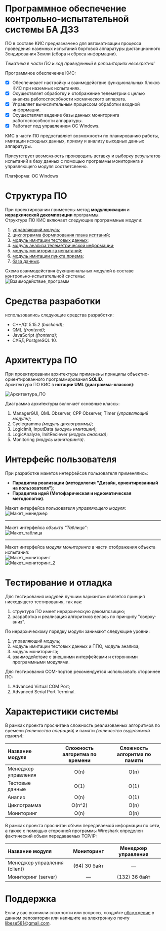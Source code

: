 # Программное обеспечение контрольно-испытательной системы БА ДЗЗ
ПО в составе КИС предназначено для автоматизации процесса проведения наземных
испытаний бортовой аппаратуры дистанционного Зондирования Земли (сбора и сброса информации).<br>

*Тематика в части ПО и код приведенный в репозиториях несекретна!*

Программное обеспечение КИС:
- [x] Обеспечивает настройку и взаимодействие функциональных блоков КИС при наземных испытаниях.
- [x] Осуществляет обработку и отображение телеметрии с целью анализа работоспособности космического аппарата.
- [x] Управляет вычислительным процессом обработки входной информации.
- [x] Осуществляет ведение базы данных мониторинга работоспособности аппаратуры.
- [x] Работает под управлением ОС Windows.

КИС в части ПО предоставляет возможности по планированию работы,
имитации исходных данных, приему и анализу выходных данных аппаратуры. <br>

Присутствует возможность производить вставку и выборку результатов
испытаний в базу данных с помощью программы мониторинга и управляющего модуля соответсвенно.<br>

Платформа: OC Windows

# Структура ПО
При проектировании применены метод **модуляризации** и **иерархической декомпозиции** программы.<br>
Структура ПО КИС включает следующие программные модули:
1. [управляющий модуль][1];
2. [циклограмма формирования плана исптаний][2];
3. [модуль имитации тестовых данных][3];
4. [модуль анализа телеметрической информации][4];
5. [модуль мониторинга испытаний][5];
6. [модуль имитации пункта приема][6];
7. [база данных][1].

Схема взаимодействия фукнциональных модулей в составе контрольно-испытательной системы:<br>
![Взаимодействие_программ](https://i.pinimg.com/originals/20/83/f4/2083f4763c768a9e1b2891e9b0f5f47a.png)

# Средства разработки
использовались следующие средства разработки:
- C++/Qt 5.15.2 *(backend)*;
- QML *(frontend)*;
- JavaScript *(frontend)*;
- СУБД PostgreSQL 10.

# Архитектура ПО
При проектировании архитектуры применены принципы объектно-ориентированного программирования **SOLID**.<br>
Архитектура ПО КИС в **нотации UML (диаграмма-классов)**:

![Архитектура_ПО](https://i.pinimg.com/originals/39/37/5d/39375dc262dadefefd306cdb99116fc0.jpg)

Диаграмма архитектуры включает основные классы: 
1) ManagerGUI, QML Observer, CPP Observer, Timer *(управляющий модуль)*;
2) Cyclegramma *(модуль циклограммы)*;
3) LogicImit, InputData *(модуль имитации)*;
4) LogicAnalyze, ImitReciever *(модуль анализа)*;
5) Monitoring *(модуль мониторинга)*.

# Интерфейс пользователя
При разработке макетов интерфейсов пользователя применялись: <br>
- **Парадигма реализации (методология "Дизайн, ориентированный на пользователя")**; 
- **Парадигма идей (Метофарическая и идиоматическая методологии)**.

Макет интерфейса пользователя *управляющего модуля*:<br>
![Макет_менеджер](https://i.pinimg.com/originals/d4/08/ed/d408ede5a07c75dbaed2fc5b9ac0dab4.png)
***
Макет интерфейса *объекта "Таблица"*:<br>
![Макет_таблица](https://i.pinimg.com/originals/ce/f6/66/cef66645cfd3174133fec2a44c3efa54.png)
***
Макет интерфейса *модуля мониторинга* в части отображения объекта испытания:<br>
![Макет_мониторинг](https://i.pinimg.com/originals/b2/fa/23/b2fa2325569c354784ca84d9a5b216f6.png)<br>
![Макет_мониторинг_2](https://i.pinimg.com/originals/1e/c8/5f/1ec85f0d52efad61d01b496b1e289651.gif)

# Тестирование и отладка
Для тестирования модулей лучшим вариантом является принцип нисходящего тестирования, так как:
1. структура ПО имеет иерархическую декомпозицию;
2. разработка и реализация алгоритмов велась по принципу "сверху-вниз".

По иерархическому порядку модули занимают следующие уровни:
1. управляющий модуль;
2. модуль имитации тестовых данных и ППО, модуль анализа;
3. модуль мониторинга;
4. взаимодействие с внешними интерфейсами и сторонними программными модулями.

Для тестирования COM-портов рекомендуется использовать стороннее ПО:
1. Advanced Virtual COM Port;
2. Advanced Serial Port Terminal.

# Характеристики системы
В рамках проекта просчитана сложность реализованных алгоритмов по времени *(количество операций)* и памяти *(количество выделяемой памяти)*:

| Название модуля | Сложность алгоритма по времени | Сложность алгоритма по памяти |
|:--------------- |:------------------------------:|:-----------------------------:|
| Менеджер управления | O(n) | O(n) |
| Тестовые данные | O(1) | O(1) |
| Анализ | O(n) | O(1) |
| Циклограмма | O(n^2) | O(n) |
| Мониторинг | O(n) | O(n) |

В рамках проекта просчитан объем передаваемой информации по сети, а также с помощью сторонней программы Wireshark определен фактический объем передаваемых TCP/IP:

| Название модуля | Мониторинг | Менеджер управления |
|:--------------- |:------------------------------:|:-----------------------------:|
| Менеджер управления (client) | (64) 30 байт | — |
| Мониторинг (server) | — | (132) 36 байт |

# Поддержка
Если у вас возникли сложности или вопросы, создайте [обсуждение][2] в данном репозитории 
или напишите на электронную почту libese581@gmail.com.

[1]: https://github.com/libra581/ProjectEquipmentTesting/tree/main/ManagerTesting
[2]: https://github.com/libra581/ProjectEquipmentTesting/tree/main/CycleGramma
[3]: https://github.com/libra581/ProjectEquipmentTesting/tree/main/InputData
[4]: https://github.com/libra581/ProjectEquipmentTesting/tree/main/AnalyzeResult
[5]: https://github.com/libra581/ProjectEquipmentTesting/tree/main/Monitoring
[6]: https://github.com/libra581/ProjectEquipmentTesting/tree/main/ImitationTrapecia
[2]: https://github.com/libra581/ProjectEquipmentTesting/issues
